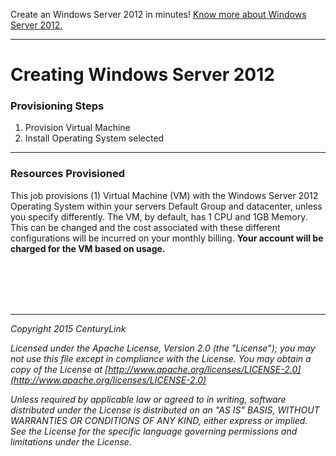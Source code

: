 
Create an Windows Server 2012 in minutes! [Know more about Windows Server 2012.](http://www.microsoft.com/en-us/server-cloud/products/windows-server-2012-r2/) <br>

___
# Creating Windows Server 2012



### Provisioning Steps
1. Provision Virtual Machine
2. Install Operating System selected

___

### Resources Provisioned
This job provisions (1) Virtual Machine (VM) with the Windows Server 2012 Operating System within your servers Default Group and datacenter, unless you specify differently. The VM, by default, has 1 CPU and 1GB Memory. This can be changed and the cost associated with these different configurations will be incurred on your monthly billing. **Your account will be charged for the VM based on usage.**

<br><br><br><br>

___

*Copyright 2015 CenturyLink*

*Licensed under the Apache License, Version 2.0 (the "License"); you may not use this file except in compliance with the License. You may obtain a copy of the License at [http://www.apache.org/licenses/LICENSE-2.0](http://www.apache.org/licenses/LICENSE-2.0)*

*Unless required by applicable law or agreed to in writing, software distributed under the License is distributed on an "AS IS" BASIS, WITHOUT WARRANTIES OR CONDITIONS OF ANY KIND, either express or implied. See the License for the specific language governing permissions and limitations under the License.*
